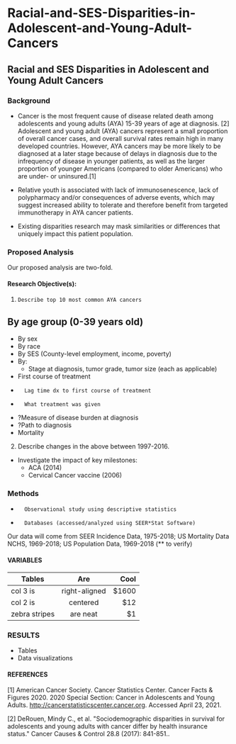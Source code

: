 # Racial-and-SES-Disparities-in-Adolescent-and-Young-Adult-Cancers

## Racial and SES Disparities in Adolescent and Young Adult Cancers

### Background

- Cancer is the most frequent cause of disease related death among adolescents and young adults (AYA) 15-39 years of age at diagnosis. [2]
Adolescent and young adult (AYA) cancers represent a small proportion of overall cancer cases, and overall survival rates remain high in many developed countries. However, AYA cancers may be more likely to be diagnosed at a later stage because of delays in diagnosis due to the infrequency of disease in younger patients, as well as the larger proportion of younger Americans (compared to older Americans) who are under- or uninsured.[1]

- Relative youth is associated with lack of immunosenescence, lack of polypharmacy and/or consequences of adverse events, which may suggest increased ability to tolerate and therefore benefit from targeted immunotherapy in AYA cancer patients.

-  Existing disparities research may mask similarities or differences that uniquely impact this patient population.

### Proposed Analysis
Our proposed analysis are two-fold. 
#### 	Research Objective(s):
 1. 	Describe top 10 most common AYA cancers
 ## By age group (0-39 years old)
-   By sex
-   By race
-   By SES (County-level employment, income, poverty)
-   By:
    -  Stage at diagnosis, tumor grade, tumor size (each as applicable)
   -  First course of treatment
-   	Lag time dx to first course of treatment
-   	What treatment was given
-  ?Measure of disease burden at diagnosis
-  ?Path to diagnosis
-  Mortality
    
2. 	Describe changes in the above between 1997-2016. 
 -  Investigate the impact of key milestones:
    -  ACA (2014)
    -  Cervical Cancer vaccine (2006)
 
### Methods 
-   	Observational study using descriptive statistics
-   	Databases (accessed/analyzed using SEER*Stat Software)

Our data will come from SEER Incidence Data, 1975-2018; US Mortality Data NCHS, 1969-2018; US Population Data, 1969-2018 (** to verify) 

####  VARIABLES

| Tables        | Are           | Cool  |
| ------------- |:-------------:| -----:|
| col 3 is      | right-aligned | $1600 |
| col 2 is      | centered      |   $12 |
| zebra stripes | are neat      |    $1 |

### RESULTS 

- Tables 
- Data visualizations 

#### REFERENCES

[1] American Cancer Society. Cancer Statistics Center. Cancer Facts & Figures 2020. 2020 Special Section: Cancer in Adolescents and Young Adults. http://cancerstatisticscenter.cancer.org. Accessed April 23, 2021.

[2] DeRouen, Mindy C., et al. "Sociodemographic disparities in survival for adolescents and young adults with cancer differ by health insurance status." Cancer Causes & Control 28.8 (2017): 841-851..

